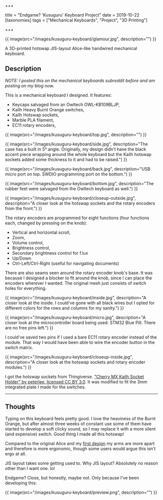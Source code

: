 +++

title = "Endgame? 'Kusuguru' Keyboard Project"
date = 2019-10-22
[taxonomies]
tags = ["Mechanical Keyboards", "Project", "3D Printing"]

+++

{{ image(src="/images/kusuguru-keyboard/glamour.jpg", description="") }}

A 3D-printed hotswap JIS-layout Alice-like handwired mechanical keyboard.

<!-- more -->

## Description

*NOTE: I posted this on the mechanical keyboards subreddit before and am posting on my blog now.*

This is a mechanical keyboard I designed. It features:

- Keycaps salvaged from an Owltech OWL-KB109BLJP,
- Kailh Heavy Burnt Orange switches,
- Kailh Hotswap sockets,
- Marble PLA filament,
- EC11 rotary encoders,

{{ image(src="/images/kusuguru-keyboard/top.jpg", description="") }}

{{ image(src="/images/kusuguru-keyboard/side.jpg", description="The case has a built in 5° angle. Originally, my design didn't have the black accent piece wrapping around the whole keyboard but the Kailh hotswap sockets added some thickness to it and had to be raised.") }}

{{ image(src="/images/kusuguru-keyboard/back.jpg", description="USB micro port on top. SWDIO programming port on the bottom.") }}

{{ image(src="/images/kusuguru-keyboard/bottom.jpg", description="The rubber feet were salvaged from the Owltech keyboard as well.") }}

{{ image(src="/images/kusuguru-keyboard/closeup-outside.jpg", description="A closer look at the hotswap sockets and the rotary encoders from the front.") }}

The rotary encoders are programmed for eight functions (four functions each, changed by pressing on the knob):

- Vertical and horizontal scroll,
- Zoom,
- Volume control,
- Brightness control,
- Secondary brightness control for f.lux
- Up/Down
- Ctrl-Left/Ctrl-Right (useful for navigating documents)

There are also seams seen around the rotary encoder knob's base. It was because I designed a blocker to fit around the knob, since I can place the encoders wherever I wanted. The original mesh just consists of switch holes for everything.

{{ image(src="/images/kusuguru-keyboard/inside.jpg", description="A closer look at the inside. I could've gone with all black wires but I opted for different colors for the rows and columns for my sanity.") }}

{{ image(src="/images/kusuguru-keyboard/micro.jpg", description="A closer look at the microcontroller board being used: STM32 Blue Pill. There are no free pins left.") }}

I could've saved two pins if I used a bare EC11 rotary encoder instead of the module. That way I would have been able to wire the encoder button in the switch matrix.

{{ image(src="/images/kusuguru-keyboard/closeup-inside.jpg", description="A closer look at the hotswap sockets and rotary encoder modules.") }}

I got the hotswap sockets from Thingiverse. ["Cherry MX Kailh Socket Holder" by peterlee, licensed CC BY 3.0](https://www.thingiverse.com/thing:3117549). It was modified to fit the 3mm integrated plate I made for the switches.

---

## Thoughts

Typing on this keyboard feels pretty good. I love the heaviness of the Burnt Orange, but after almost three weeks of constant use some of them have started to develop a soft clicky sound, so I may replace it with a more silent (and expensive) switch. Good thing I made all this hotswap!

Compared to the original Alice and my [first design](/alice-like-keyboard/) my arms are more apart and therefore is more ergonomic, though some users would argue this isn't ergo at all.

JIS layout takes some getting used to. Why JIS layout? Absolutely no reason other than I want one. lol

Endgame? Close, but honestly, maybe not. Only because I've been developing this:

{{ image(src="/images/kusuguru-keyboard/preview.png", description="") }}
